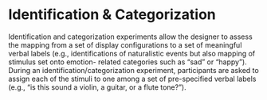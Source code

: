 # Identification & Categorization

Identification and categorization experiments allow the designer to assess the mapping from a set of display configurations to a set of meaningful verbal labels (e.g., identifications of naturalistic events but also mapping of stimulus set onto emotion- related categories such as “sad” or “happy”). During an identification/categorization experiment, participants are asked to assign each of the stimuli to one among a set of pre-specified verbal labels (e.g., “is this sound a violin, a guitar, or a flute tone?”).



